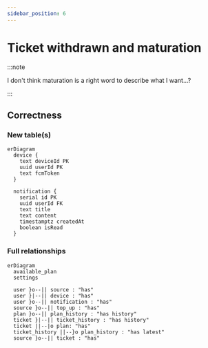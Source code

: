 ```yaml
---
sidebar_position: 6
---
```


# Ticket withdrawn and maturation

:::note

I don't think maturation is a right word to describe what I want...?

:::

## Correctness

### New table(s)

```mermaid
erDiagram
  device {
    text deviceId PK
    uuid userId PK
    text fcmToken
  }

  notification {
    serial id PK
    uuid userId FK
    text title
    text content
    timestamptz createdAt
    boolean isRead
  }
```

### Full relationships

```mermaid
erDiagram
  available_plan
  settings

  user }o--|| source : "has"
  user }|--|| device : "has"
  user }o--|| notification : "has"
  source }o--|| top_up : "has"
  plan }o--|| plan_history : "has history"
  ticket }|--|| ticket_history : "has history"
  ticket ||--|o plan: "has"
  ticket_history ||--}o plan_history : "has latest"
  source }o--|| ticket : "has"
```
